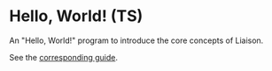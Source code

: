 # Hello, World! (TS)

An "Hello, World!" program to introduce the core concepts of Liaison.

See the [corresponding guide](https://liaison.dev/docs/v1/getting-started/hello-world?language=ts).
